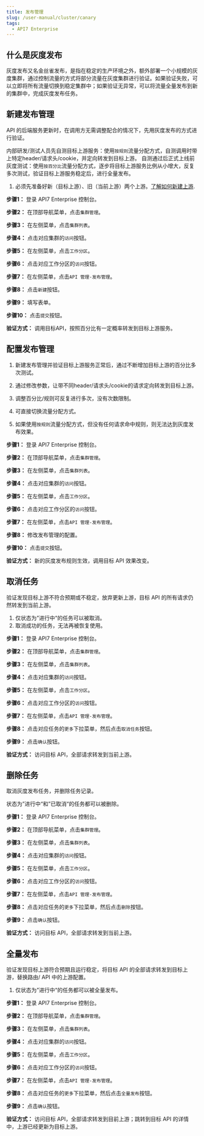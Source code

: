 ```yaml
---
title: 发布管理
slug: /user-manual/cluster/canary
tags:
  - API7 Enterprise
---
```


## 什么是灰度发布

灰度发布又名金丝雀发布，是指在稳定的生产环境之外，额外部署一个小规模的灰度集群，通过控制流量的方式将部分流量在灰度集群进行验证。如果验证失败，可以立即将所有流量切换到稳定集群中；如果验证无异常，可以将流量全量发布到新的集群中，完成灰度发布任务。

## 新建发布管理


API 的后端服务更新时，在调用方无需调整配合的情况下，先用灰度发布的方式进行验证。

内部研发/测试人员先自测目标上游服务：使用`按规则`流量分配方式，自测调用时带上特定header/请求头/cookie，并定向转发到目标上游。
自测通过后正式上线前灰度测试：使用`按百分比`流量分配方式，逐步将目标上游服务比例从小增大，反复多次测试，验证目标上游服务稳定后，进行全量发布。



1. 必须先准备好新（目标上游）、旧（当前上游）两个上游。[了解如何新建上游](https://docs.apiseven.com/enterprise/cluster/upstream#%E6%96%B0%E5%BB%BA%E4%B8%8A%E6%B8%B8).



**步骤1：**  登录 API7 Enterprise 控制台。

**步骤2：**  在顶部导航菜单，点击`集群管理`。

**步骤3：**  在左侧菜单，点击`集群列表`。

**步骤4：**  点击对应集群的`访问`按钮。

**步骤5：**  在左侧菜单，点击`工作分区`。

**步骤6：**  点击对应工作分区的`访问`按钮。

**步骤7：**  在左侧菜单，点击`API 管理-发布管理`。

**步骤8：**  点击`新建`按钮。

 **步骤9：** 填写表单。

**步骤10：**  点击`提交`按钮。

**验证方式：** 调用目标API，按照百分比有一定概率转发到目标上游服务。

## 配置发布管理


1. 新建发布管理并验证目标上游服务正常后，通过不断增加目标上游的百分比多次测试。
2. 通过修改参数，让带不同header/请求头/cookie的请求定向转发到目标上游。



1. 调整百分比/规则可反复进行多次，没有次数限制。
2. 可直接切换流量分配方式。
3. 如果使用`按规则`流量分配方式，但没有任何请求命中规则，则无法达到灰度发布效果。



**步骤1：**  登录 API7 Enterprise 控制台。

**步骤2：**  在顶部导航菜单，点击`集群管理`。

**步骤3：**  在左侧菜单，点击`集群列表`。

**步骤4：**  点击对应集群的`访问`按钮。

**步骤5：**  在左侧菜单，点击`工作分区`。

**步骤6：**  点击对应工作分区的`访问`按钮。

**步骤7：**  在左侧菜单，点击`API 管理-发布管理`。

**步骤8：**  修改发布管理的配置。

**步骤10：**  点击`提交`按钮。

**验证方式：** 新的灰度发布规则生效，调用目标 API 效果改变。

## 取消任务


验证发现目标上游不符合预期或不稳定，放弃更新上游，目标 API 的所有请求仍然转发到当前上游。



1. 仅状态为”进行中“的任务可以被取消。
2. 取消成功的任务，无法再被恢复使用。



**步骤1：**  登录 API7 Enterprise 控制台。

**步骤2：**  在顶部导航菜单，点击`集群管理`。

**步骤3：**  在左侧菜单，点击`集群列表`。

**步骤4：**  点击对应集群的`访问`按钮。

**步骤5：**  在左侧菜单，点击`工作分区`。

**步骤6：**  点击对应工作分区的`访问`按钮。

**步骤7：**  在左侧菜单，点击`API 管理-发布管理`。

**步骤8：**  点击对应任务的`更多`下拉菜单，然后点击`取消任务`按钮。

**步骤9：**  点击`确认`按钮。

**验证方式：** 访问目标 API，全部请求转发到当前上游。

## 删除任务


取消灰度发布任务，并删除任务记录。



状态为”进行中“和”已取消“的任务都可以被删除。



**步骤1：**  登录 API7 Enterprise 控制台。

**步骤2：**  在顶部导航菜单，点击`集群管理`。

**步骤3：**  在左侧菜单，点击`集群列表`。

**步骤4：**  点击对应集群的`访问`按钮。

**步骤5：**  在左侧菜单，点击`工作分区`。

**步骤6：**  点击对应工作分区的`访问`按钮。

**步骤7：**  在左侧菜单，点击`API 管理-发布管理`。

**步骤8：**  点击对应任务的`更多`下拉菜单，然后点击`删除`按钮。

**步骤9：**  点击`确认`按钮。

**验证方式：** 访问目标 API，全部请求转发到当前上游。

## 全量发布


验证发现目标上游符合预期且运行稳定，将目标 API 的全部请求转发到目标上游，替换路由/ API 中的上游配置。



1. 仅状态为”进行中“的任务都可以被全量发布。



**步骤1：**  登录 API7 Enterprise 控制台。

**步骤2：**  在顶部导航菜单，点击`集群管理`。

**步骤3：**  在左侧菜单，点击`集群列表`。

**步骤4：**  点击对应集群的`访问`按钮。

**步骤5：**  在左侧菜单，点击`工作分区`。

**步骤6：**  点击对应工作分区的`访问`按钮。

**步骤7：**  在左侧菜单，点击`API 管理-发布管理`。

**步骤8：**  点击对应任务的`更多`下拉菜单，然后点击`全量发布`按钮。

**步骤9：**  点击`确认`按钮。

**验证方式：** 访问目标 API，全部请求转发到目前上游；跳转到目标 API 的详情中，上游已经更新为目标上游。
